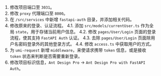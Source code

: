 1. 修改项目端口至 `3031`。
2. 修改 `proxy` 代理端口至 `8000`。
3. 在 `/src/services` 中新增 `fastapi-auth` 目录，并添加相关代码。
4. 修改原来的登录、认证流程。 4.1. 添加 `src/models/currentUser.ts` 作为全局 `state`，用于存储当前用户信息。 4.2. 修改 `pages/User/Login` 页面的登录流程，使其支持 `FastAPI Auth` 认证。 4.3. 去除 `pages/User/Login` 页面除用户名密码登录外的其他登录方式。 4.4. 修改 `access.ts` 中获取用户的方式。
5. 为 `umi-request` 新增 `middleware`，来使请求携带 `token` 信息，或是接收 `token` 状态来判断是否需要重新登录。
6. 修改项目标识信息，`Ant Design Pro` -> `Ant Design Pro with FastAPI Auth`。
